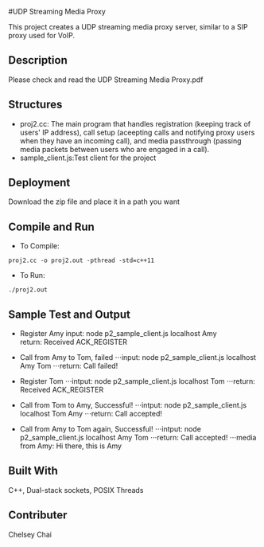 #UDP Streaming Media Proxy

This project creates a UDP streaming media proxy server, similar to a SIP proxy used for VoIP.
## Description
Please check and read the UDP Streaming Media Proxy.pdf
## Structures
* proj2.cc: The main program that handles registration (keeping track of  users' IP address), call setup (aceepting calls and notifying proxy users when they have an incoming call), and media passthrough (passing media packets between users who are engaged in a call).
* sample_client.js:Test client for the project

## Deployment
Download the zip file and place it in a path you want

## Compile and Run
* To Compile:
```
proj2.cc -o proj2.out -pthread -std=c++11
```
* To Run:
```
./proj2.out
```
## Sample Test and Output
* Register Amy
  input: node p2_sample_client.js localhost Amy  
  return: Received ACK_REGISTER   

* Call from Amy to Tom, failed
⋅⋅⋅input: node p2_sample_client.js localhost Amy Tom
⋅⋅⋅return: Call failed!

* Register Tom
⋅⋅⋅intput: node p2_sample_client.js localhost Tom
⋅⋅⋅return: Received ACK_REGISTER

* Call from Tom to Amy, Successful!
⋅⋅⋅intput: node p2_sample_client.js localhost Tom Amy
⋅⋅⋅return: Call accepted!
* Call from Amy to Tom again, Successful!
⋅⋅⋅intput: node p2_sample_client.js localhost Amy Tom
⋅⋅⋅return: Call accepted!
        ⋅⋅⋅media from Amy: Hi there, this is Amy
## Built With
C++, Dual-stack sockets, POSIX Threads
## Contributer
Chelsey Chai
